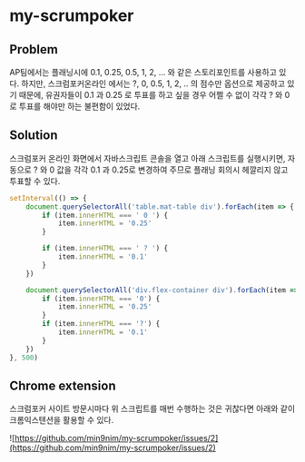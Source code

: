# my-scrumpoker

## Problem
AP팀에서는 플래닝시에 0.1, 0.25, 0.5, 1, 2, ... 와 같은 스토리포인트를 사용하고 있다. 하지만, 스크럼포커온라인 에서는 ?, 0, 0.5, 1, 2, .. 의 점수만 옵션으로 제공하고 있기 때문에, 유권자들이 0.1 과 0.25 로 투표를 하고 싶을 경우 어쩔 수 없이 각각  ? 와 0 로 투표를 해야만 하는 불편함이 있었다.

## Solution
스크럼포커 온라인 화면에서 자바스크립트 콘솔을 열고 아래 스크립트를 실행시키면, 자동으로 ? 와 0 값을 각각 0.1 과 0.25로 변경하여 주므로 플래닝 회의시 헤깔리지 않고 투표할 수 있다.

```js
setInterval(() => {
    document.querySelectorAll('table.mat-table div').forEach(item => {
        if (item.innerHTML === ' 0 ') {
            item.innerHTML = '0.25'
        }

        if (item.innerHTML === ' ? ') {
            item.innerHTML = '0.1'
        }
    })

    document.querySelectorAll('div.flex-container div').forEach(item => {
        if (item.innerHTML === '0') {
            item.innerHTML = '0.25'
        }
        if (item.innerHTML === '?') {
            item.innerHTML = '0.1'
        }
    })
}, 500)
``` 

## Chrome extension
스크럼포커 사이트 방문시마다 위 스크립트를 매번 수행하는 것은 귀찮다면 아래와 같이 크롬익스텐션을 활용할 수 있다.

![https://github.com/min9nim/my-scrumpoker/issues/2](https://github.com/min9nim/my-scrumpoker/issues/2)



